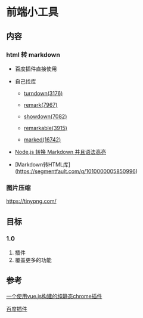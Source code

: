 # 前端小工具


## 内容

###  html 转 markdown

- 百度插件直接使用
- 自己找库
	- [turndown(3176)](https://github.com/domchristie/turndown)

	- [remark(7967)](https://github.com/gnab/remark)

	- [showdown(7082)](https://github.com/showdownjs/showdown)
	
	- [remarkable(3915)](https://github.com/jonschlinkert/remarkable)
	
	- [marked(16742)](https://github.com/markedjs/marked)

- [Node.js 转换 Markdown 并且语法高亮](https://segmentfault.com/a/1190000012302868)

- [Markdown转HTML库]	(https://segmentfault.com/q/1010000005850996)
	
	
### 图片压缩
https://tinypng.com/

## 目标
### 1.0
1. 插件
2. 覆盖更多的功能


## 参考
[一个使用vue.js构建的纯静态chrome插件](https://juejin.im/entry/5b3e347a6fb9a04faa798309?utm_source=gold_browser_extension)

[百度插件](#)